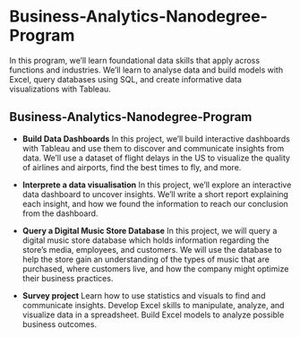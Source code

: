 # Business-Analytics-Nanodegree-Program
In this program, we’ll learn foundational data skills that apply across functions and industries. We’ll learn to analyse data and build models with Excel, query databases using SQL, and create informative data visualizations with Tableau.

## Business-Analytics-Nanodegree-Program
* **Build Data Dashboards**
In this project, we’ll build interactive dashboards with Tableau and use them to discover and communicate insights from data. We’ll use a dataset of flight delays in the US to visualize the quality of airlines and airports, find the best times to fly, and more.

* **Interprete a data visualisation**
In this project, we’ll explore an interactive data dashboard to uncover insights. We’ll write a short report explaining each insight, and how we found the information to reach our conclusion from the dashboard.

* **Query a Digital Music Store Database**
In this project, we will query a digital music store database which holds information regarding the store’s media, employees, and customers. We will use the database to help the store gain an understanding of the types of music that are purchased, where customers live, and how the company might optimize their business practices.

* **Survey project**
Learn how to use statistics and visuals to find and communicate insights. Develop Excel skills to manipulate, analyze, and visualize data in a spreadsheet. Build Excel models to analyze possible business outcomes.
